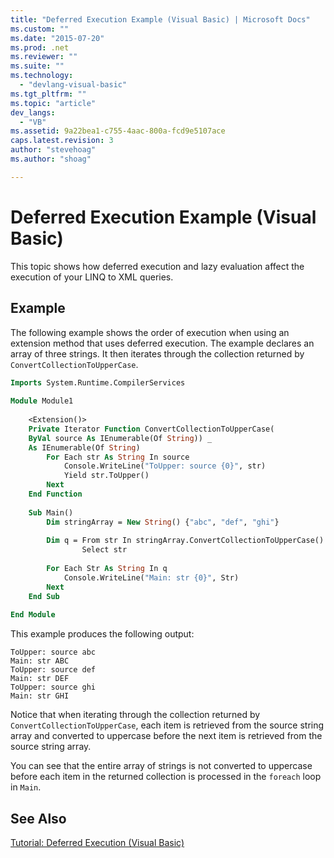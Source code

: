 ```yaml
---
title: "Deferred Execution Example (Visual Basic) | Microsoft Docs"
ms.custom: ""
ms.date: "2015-07-20"
ms.prod: .net
ms.reviewer: ""
ms.suite: ""
ms.technology: 
  - "devlang-visual-basic"
ms.tgt_pltfrm: ""
ms.topic: "article"
dev_langs: 
  - "VB"
ms.assetid: 9a22bea1-c755-4aac-800a-fcd9e5107ace
caps.latest.revision: 3
author: "stevehoag"
ms.author: "shoag"

---
```

# Deferred Execution Example (Visual Basic)
This topic shows how deferred execution and lazy evaluation affect the execution of your LINQ to XML queries.  
  
## Example  
 The following example shows the order of execution when using an extension method that uses deferred execution. The example declares an array of three strings. It then iterates through the collection returned by `ConvertCollectionToUpperCase`.  
  
```vb  
Imports System.Runtime.CompilerServices  
  
Module Module1  
  
    <Extension()>  
    Private Iterator Function ConvertCollectionToUpperCase(  
    ByVal source As IEnumerable(Of String)) _  
    As IEnumerable(Of String)   
        For Each str As String In source  
            Console.WriteLine("ToUpper: source {0}", str)   
            Yield str.ToUpper()  
        Next  
    End Function  
  
    Sub Main()  
        Dim stringArray = New String() {"abc", "def", "ghi"}  
  
        Dim q = From str In stringArray.ConvertCollectionToUpperCase()  
                Select str  
  
        For Each Str As String In q  
            Console.WriteLine("Main: str {0}", Str)   
        Next  
    End Sub  
  
End Module  
```  
  
 This example produces the following output:  
  
```  
ToUpper: source abc  
Main: str ABC  
ToUpper: source def  
Main: str DEF  
ToUpper: source ghi  
Main: str GHI  
```  
  
 Notice that when iterating through the collection returned by `ConvertCollectionToUpperCase`, each item is retrieved from the source string array and converted to uppercase before the next item is retrieved from the source string array.  
  
 You can see that the entire array of strings is not converted to uppercase before each item in the returned collection is processed in the `foreach` loop in `Main`.  
  
## See Also  
 [Tutorial: Deferred Execution (Visual Basic)](../../../../visual-basic/programming-guide/concepts/linq/tutorial-deferred-execution.md)